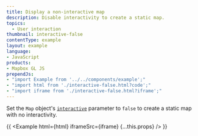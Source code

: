 ```yaml
---
title: Display a non-interactive map
description: Disable interactivity to create a static map.
topics:
  - User interaction
thumbnail: interactive-false
contentType: example
layout: example
language:
- JavaScript
products:
- Mapbox GL JS
prependJs:
- "import Example from '../../components/example';"
- "import html from './interactive-false.html?code';"
- "import iframe from './interactive-false.html?iframe';"
---
```


Set the `Map` object's [`interactive`](/mapbox-gl-js/api/map/#map-parameters) parameter to `false` to create a static map with no interactivity.

{{ <Example html={html} iframeSrc={iframe} {...this.props} /> }}
